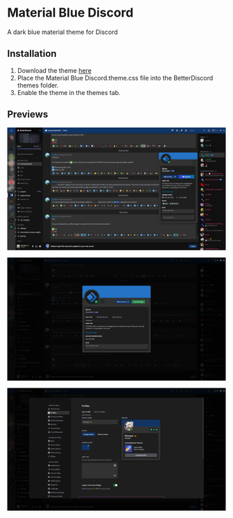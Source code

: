 <h1>Material Blue Discord</h1>

A dark blue material theme for Discord

## Installation

1. Download the theme [here](https://betterdiscord.app/Download?id=746)
2. Place the Material Blue Discord.theme.css file into the BetterDiscord themes folder.
3. Enable the theme in the themes tab.

## Previews

![](https://github.com/Elisniper/MBD/blob/main/resources/Image%201.PNG?raw=true)

![](https://github.com/Elisniper/MBD/blob/main/resources/Image%202.PNG?raw=true)

![](https://github.com/Elisniper/MBD/blob/main/resources/Image%203.PNG?raw=true)
